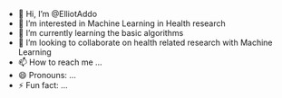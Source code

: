 - 👋 Hi, I’m @ElliotAddo
- 👀 I’m interested in Machine Learning in Health research
- 🌱 I’m currently learning the basic algorithms
- 💞️ I’m looking to collaborate on health related research with Machine Learning
- 📫 How to reach me ...
- 😄 Pronouns: ...
- ⚡ Fun fact: ...

<!---
ElliotAddo/ElliotAddo is a ✨ special ✨ repository because its `README.md` (this file) appears on your GitHub profile.
You can click the Preview link to take a look at your changes.
--->
